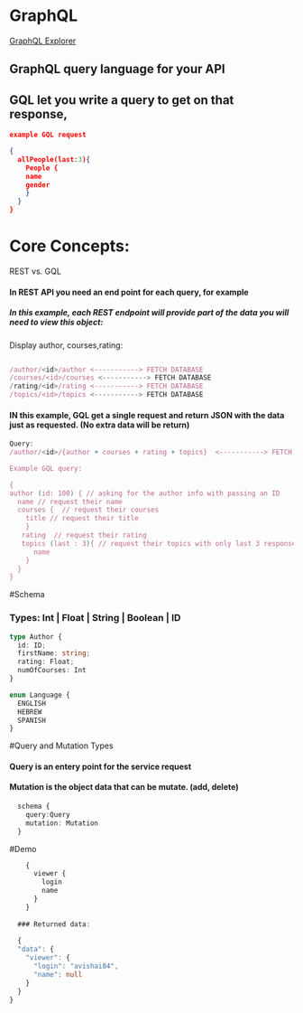 # GraphQL
[GraphQL Explorer](https://docs.github.com/en/graphql/overview/explorer)

## GraphQL query language for your API

## GQL let you write a query to get on that response, 

```json
example GQL request

{
  allPeople(last:3){
    People {
    name
    gender
    }
  }
}

```

# Core Concepts:

REST vs. GQL

#### In REST API you need an end point for each query, for example

##### In this example, each REST endpoint will provide part of the data you will need to view this object:
Display author, courses,rating:

```js

/author/<id>/author <-----------> FETCH DATABASE
/courses/<id>/courses <-----------> FETCH DATABASE
/rating/<id>/rating <-----------> FETCH DATABASE
/topics/<id>/topics <-----------> FETCH DATABASE

```

#### IN this example, GQL get a single request and return JSON with the data just as requested. (No extra data will be return)

```js
Query:
/author/<id>/{author + courses + rating + topics}  <-----------> FETCH DATABASE

Example GQL query:

{
author (id: 100) { // asking for the author info with passing an ID
  name // request their name
  courses {  // request their courses
    title // request their title
    }
   rating  // request their rating
   topics (last : 3){ // request their topics with only last 3 responses
      name
    }
  }
}

```

#Schema

### Types: Int | Float | String | Boolean | ID

```ts
type Author {
  id: ID;
  firstName: string;
  rating: Float;
  numOfCourses: Int
}

enum Language {
  ENGLISH
  HEBREW
  SPANISH
}

```
#Query and Mutation Types
#### Query is an entery point for the service request
#### Mutation is the object data that can be mutate. (add, delete)

```ts
  schema {
    query:Query
    mutation: Mutation
  }
```

#Demo

```ts 
    {
      viewer {
        login
        name
      }
    }
    
  ### Returned data:
  
  {
  "data": {
    "viewer": {
      "login": "avishai84",
      "name": null
    }
  }
}
```

